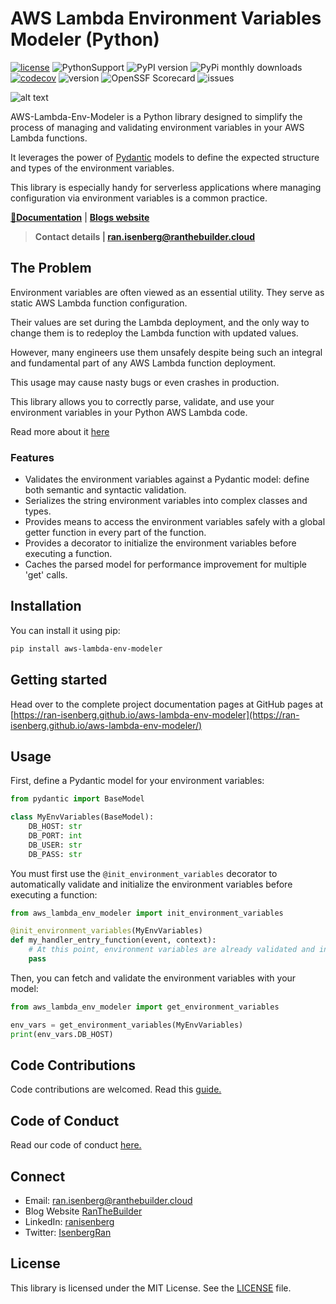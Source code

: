 
# AWS Lambda Environment Variables Modeler (Python)

[![license](https://img.shields.io/github/license/ran-isenberg/aws-lambda-env-modeler)](https://github.com/ran-isenberg/aws-lambda-env-modeler/blob/master/LICENSE)
![PythonSupport](https://img.shields.io/static/v1?label=python&message=%203.8.1|%203.9|%203.10&%203.11&color=blue?style=flat-square&logo=python)
![PyPI version](https://badge.fury.io/py/aws-lambda-env-modeler.svg)
![PyPi monthly downloads](https://img.shields.io/pypi/dm/aws-lambda-env-modeler)
[![codecov](https://codecov.io/gh/ran-isenberg/aws-lambda-env-modeler/branch/main/graph/badge.svg?token=P2K7K4KICF)](https://codecov.io/gh/ran-isenberg/aws-lambda-env-modeler)
![version](https://img.shields.io/github/v/release/ran-isenberg/aws-lambda-env-modeler)
![OpenSSF Scorecard](https://api.securityscorecards.dev/projects/github.com/ran-isenberg/aws-lambda-env-modeler/badge)
![issues](https://img.shields.io/github/issues/ran-isenberg/aws-lambda-env-modeler)

![alt text](https://github.com/ran-isenberg/aws-lambda-env-modeler/blob/main/docs/media/banner.png?raw=true)

AWS-Lambda-Env-Modeler is a Python library designed to simplify the process of managing and validating environment variables in your AWS Lambda functions.

It leverages the power of [Pydantic](https://pydantic-docs.helpmanual.io/) models to define the expected structure and types of the environment variables.

This library is especially handy for serverless applications where managing configuration via environment variables is a common practice.

**[📜Documentation](https://ran-isenberg.github.io/aws-lambda-env-modeler/)** | **[Blogs website](https://www.ranthebuilder.cloud)**
> **Contact details | ran.isenberg@ranthebuilder.cloud**


## **The Problem**

Environment variables are often viewed as an essential utility. They serve as static AWS Lambda function configuration.

Their values are set during the Lambda deployment, and the only way to change them is to redeploy the Lambda function with updated values.

However, many engineers use them unsafely despite being such an integral and fundamental part of any AWS Lambda function deployment.

This usage may cause nasty bugs or even crashes in production.


This library allows you to correctly parse, validate, and use your environment variables in your Python AWS Lambda code.

Read more about it [here](https://www.ranthebuilder.cloud/post/aws-lambda-cookbook-environment-variables)

### **Features**

- Validates the environment variables against a Pydantic model: define both semantic and syntactic validation.
- Serializes the string environment variables into complex classes and types.
- Provides means to access the environment variables safely with a global getter function in every part of the function.
- Provides a decorator to initialize the environment variables before executing a function.
- Caches the parsed model for performance improvement for multiple 'get' calls.


## Installation

You can install it using pip:

```bash
pip install aws-lambda-env-modeler
```

## Getting started
Head over to the complete project documentation pages at GitHub pages at [https://ran-isenberg.github.io/aws-lambda-env-modeler](https://ran-isenberg.github.io/aws-lambda-env-modeler/)


## Usage
First, define a Pydantic model for your environment variables:

```python
from pydantic import BaseModel

class MyEnvVariables(BaseModel):
    DB_HOST: str
    DB_PORT: int
    DB_USER: str
    DB_PASS: str
```

You must first use the `@init_environment_variables` decorator to automatically validate and initialize the environment variables before executing a function:

```python
from aws_lambda_env_modeler import init_environment_variables

@init_environment_variables(MyEnvVariables)
def my_handler_entry_function(event, context):
    # At this point, environment variables are already validated and initialized
    pass
```

Then, you can fetch and validate the environment variables with your model:

```python
from aws_lambda_env_modeler import get_environment_variables

env_vars = get_environment_variables(MyEnvVariables)
print(env_vars.DB_HOST)
```

## Code Contributions
Code contributions are welcomed. Read this [guide.](https://github.com/ran-isenberg/aws-lambda-env-modeler/blob/main/CONTRIBUTING.md)

## Code of Conduct
Read our code of conduct [here.](https://github.com/ran-isenberg/aws-lambda-env-modeler/blob/main/CODE_OF_CONDUCT.md)

## Connect
* Email: [ran.isenberg@ranthebuilder.cloud](mailto:ran.isenberg@ranthebuilder.cloud)
* Blog Website [RanTheBuilder](https://www.ranthebuilder.cloud)
* LinkedIn: [ranisenberg](https://www.linkedin.com/in/ranisenberg/)
* Twitter: [IsenbergRan](https://twitter.com/IsenbergRan)


## License
This library is licensed under the MIT License. See the [LICENSE](https://github.com/ran-isenberg/aws-lambda-env-modeler/blob/main/LICENSE) file.
